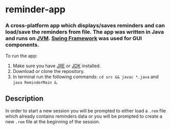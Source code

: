 # reminder-app
### A cross-platform app which displays/saves reminders and can load/save the reminders from file. The app was written in Java and runs on [JVM](https://java.com/en). [Swing Framework](http://www.oracle.com/technetwork/java/architecture-142923.html) was used for GUI components.

To run the app:

1. Make sure you have [JRE](http://www.oracle.com/technetwork/java/javase/downloads/jre9-downloads-3848532.html) or [JDK](http://www.oracle.com/technetwork/java/javase/downloads/jdk9-downloads-3848520.html) installed. 
2. Download or clone the repository.
3. In terminal run the following commands: `cd src && javac *.java` and `java ReminderMain &`.

## Description ##
In order to start a new session you will be prompted to either load a `.rem` file which already contains reminders data or you will be prompted to create a new `.rem` file at the beginning of the session.
